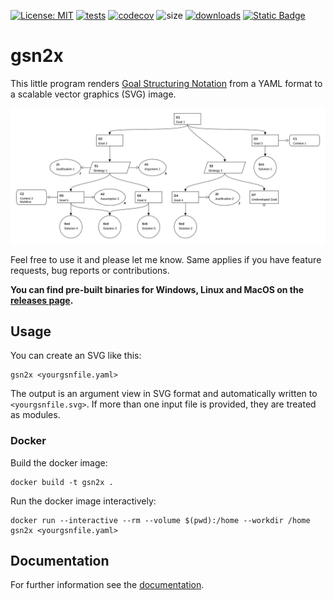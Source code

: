 [![License: MIT](https://img.shields.io/github/license/jonasthewolf/gsn2x?style=for-the-badge)](https://opensource.org/licenses/MIT)
[![tests](https://img.shields.io/github/actions/workflow/status/jonasthewolf/gsn2x/rust.yml?branch=main&label=tests&style=for-the-badge)](https://github.com/jonasthewolf/gsn2x/actions/workflows/rust.yml)
[![codecov](https://img.shields.io/codecov/c/github/jonasthewolf/gsn2x/main?token=YQKUQQOYS3&style=for-the-badge)](https://codecov.io/gh/jonasthewolf/gsn2x)
![size](https://img.shields.io/github/languages/code-size/jonasthewolf/gsn2x?style=for-the-badge)
[![downloads](https://img.shields.io/github/downloads/jonasthewolf/gsn2x/total?style=for-the-badge&color=blue)](https://github.com/jonasthewolf/gsn2x/releases)
[![Static Badge](https://img.shields.io/badge/documentation-blue?style=for-the-badge)](https://jonasthewolf.github.io/gsn2x)


# gsn2x

This little program renders [Goal Structuring Notation](https://scsc.uk/gsn) from a YAML format to a scalable vector graphics (SVG) image.

<picture>
  <source media="(prefers-color-scheme: dark)" srcset="examples/example.gsn_dark.svg">
  <source media="(prefers-color-scheme: light)" srcset="examples/example.gsn.svg">
  <img alt="Example" src="examples/example.gsn.svg">
</picture>

Feel free to use it and please let me know. Same applies if you have feature requests, bug reports or contributions.
    
**You can find pre-built binaries for Windows, Linux and MacOS on the [releases page](https://github.com/jonasthewolf/gsn2x/releases).**


## Usage

You can create an SVG like this:

    gsn2x <yourgsnfile.yaml> 

The output is an argument view in SVG format and automatically written to `<yourgsnfile.svg>`. If more than one input file is provided, they are treated as modules.

### Docker

Build the docker image:

    docker build -t gsn2x .

Run the docker image interactively:

    docker run --interactive --rm --volume $(pwd):/home --workdir /home gsn2x <yourgsnfile.yaml>

## Documentation

For further information see the [documentation](https://jonasthewolf.github.io/gsn2x).
